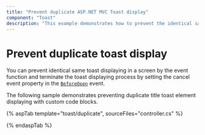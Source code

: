 ```yaml
---
title: "Prevent duplicate ASP.NET MVC Toast display"
component: "Toast"
description: "This example demonstrates how to prevent the identical same Syncfusion ASP.NET MVC Toast is displayed on a screen."
---
```


# Prevent duplicate toast display

You can prevent identical same toast displaying in a screen by the event function and terminate the toast displaying process by setting the cancel event property in the [`BeforeOpen`](https://help.syncfusion.com/cr/aspnetcore-js2/Syncfusion.EJ2.Notifications.Toast.html#Syncfusion_EJ2_Notifications_Toast_BeforeOpen) event.

The following sample demonstrates preventing duplicate title toast element displaying with custom code blocks.

{% aspTab template="toast/duplicate", sourceFiles="controller.cs" %}

{% endaspTab %}